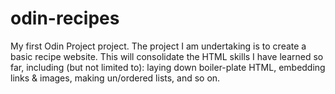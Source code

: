 # odin-recipes
My first Odin Project project.
The project I am undertaking is to create a basic recipe website. This will consolidate the 
HTML skills I have learned so far, including (but not limited to): laying down boiler-plate HTML, 
embedding links & images, making un/ordered lists, and so on.